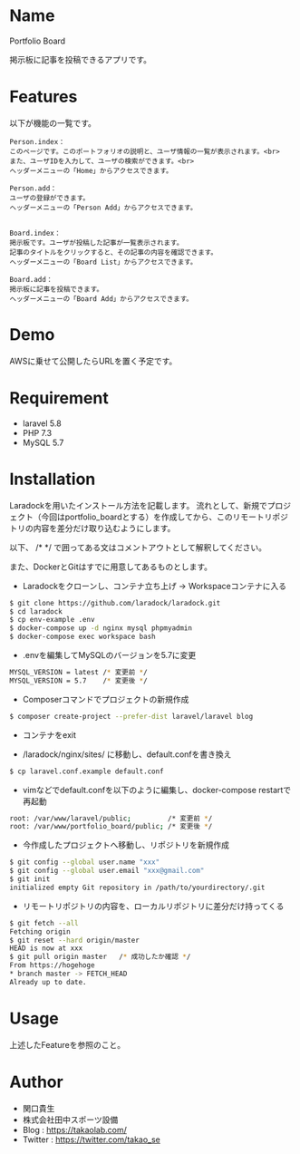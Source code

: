 # Name

Portfolio Board

掲示板に記事を投稿できるアプリです。

# Features

以下が機能の一覧です。

    Person.index：
    このページです。このポートフォリオの説明と、ユーザ情報の一覧が表示されます。<br>
    また、ユーザIDを入力して、ユーザの検索ができます。<br>
    ヘッダーメニューの「Home」からアクセスできます。

    Person.add：
    ユーザの登録ができます。
    ヘッダーメニューの「Person Add」からアクセスできます。


    Board.index：
    掲示板です。ユーザが投稿した記事が一覧表示されます。
    記事のタイトルをクリックすると、その記事の内容を確認できます。
    ヘッダーメニューの「Board List」からアクセスできます。

    Board.add：
    掲示板に記事を投稿できます。
    ヘッダーメニューの「Board Add」からアクセスできます。

# Demo

AWSに乗せて公開したらURLを置く予定です。

# Requirement

* laravel 5.8
* PHP 7.3
* MySQL 5.7

# Installation

Laradockを用いたインストール方法を記載します。
流れとして、新規でプロジェクト（今回はportfolio_boardとする）を作成してから、このリモートリポジトリの内容を差分だけ取り込むようにします。

以下、 /* */ で囲ってある文はコメントアウトとして解釈してください。

また、DockerとGitはすでに用意してあるものとします。

* Laradockをクローンし、コンテナ立ち上げ → Workspaceコンテナに入る
```bash
$ git clone https://github.com/laradock/laradock.git
$ cd laradock
$ cp env-example .env
$ docker-compose up -d nginx mysql phpmyadmin
$ docker-compose exec workspace bash
```

* .envを編集してMySQLのバージョンを5.7に変更
```bash
MYSQL_VERSION = latest /* 変更前 */
MYSQL_VERSION = 5.7    /* 変更後 */
```

* Composerコマンドでプロジェクトの新規作成

```bash
$ composer create-project --prefer-dist laravel/laravel blog
```

* コンテナをexit

* /laradock/nginx/sites/ に移動し、default.confを書き換え

```bash
$ cp laravel.conf.example default.conf
```

* vimなどでdefault.confを以下のように編集し、docker-compose restartで再起動

```bash
root: /var/www/laravel/public;         /* 変更前 */
root: /var/www/portfolio_board/public; /* 変更後 */
```

* 今作成したプロジェクトへ移動し、リポジトリを新規作成

```bash
$ git config --global user.name "xxx"
$ git config --global user.email "xxx@gmail.com"
$ git init
initialized empty Git repository in /path/to/yourdirectory/.git
```

* リモートリポジトリの内容を、ローカルリポジトリに差分だけ持ってくる

```bash
$ git fetch --all
Fetching origin
$ git reset --hard origin/master
HEAD is now at xxx
$ git pull origin master   /* 成功したか確認 */
From https://hogehoge
* branch master -> FETCH_HEAD
Already up to date.
```

# Usage

上述したFeatureを参照のこと。

# Author

* 関口貴生
* 株式会社田中スポーツ設備
* Blog : https://takaolab.com/
* Twitter : https://twitter.com/takao_se
